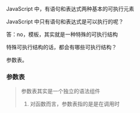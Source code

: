 JavaScript 中，有语句和表达式两种基本的可执行元素

JavaScript 中只有语句和表达式是可以执行的呢？

答：no，模板，其实就是一种特殊的可执行结构

特殊可执行结构的话，都会有哪些可执行结构？

参数表。

### 参数表

> 参数表其实是一个独立的语法组件
>
> 1. 对函数而言，参数表指的是是在调用时